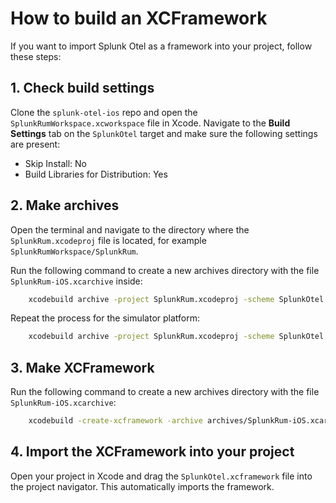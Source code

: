 # How to build an XCFramework

If you want to import Splunk Otel as a framework into your project, follow these steps:

## 1. Check build settings

Clone the `splunk-otel-ios` repo and open the `SplunkRumWorkspace.xcworkspace` file in Xcode. Navigate to the **Build Settings** tab on the `SplunkOtel` target and make sure the following settings are present:

* Skip Install: No
* Build Libraries for Distribution: Yes

## 2. Make archives

Open the terminal and navigate to the directory where the `SplunkRum.xcodeproj` file is located, for example `SplunkRumWorkspace/SplunkRum`. 

Run the following command to create a new archives directory with the file `SplunkRum-iOS.xcarchive` inside:

```bash
    xcodebuild archive -project SplunkRum.xcodeproj -scheme SplunkOtel -destination "generic/platform=iOS" -archivePath "archives/SplunkRum-iOS"
```

Repeat the process for the simulator platform:

```bash
    xcodebuild archive -project SplunkRum.xcodeproj -scheme SplunkOtel -destination "generic/platform=iOS Simulator" -archivePath "archives/SplunkRum-iOS_Simulator"
```
    
## 3. Make XCFramework

Run the following command to create a new archives directory with the file `SplunkRum-iOS.xcarchive`:

```bash
    xcodebuild -create-xcframework -archive archives/SplunkRum-iOS.xcarchive -framework SplunkOtel.framework -archive archives/SplunkRum-iOS_Simulator.xcarchive -framework SplunkOtel.framework -output xcframeworks/SplunkOtel.xcframework
```

## 4. Import the XCFramework into your project

Open your project in Xcode and drag the `SplunkOtel.xcframework` file into the project navigator. This automatically imports the framework. 
